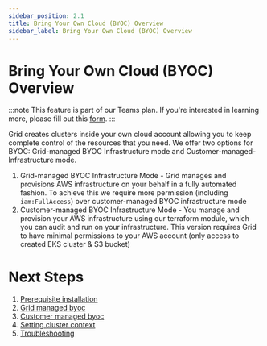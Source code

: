 ```yaml
---
sidebar_position: 2.1
title: Bring Your Own Cloud (BYOC) Overview
sidebar_label: Bring Your Own Cloud (BYOC) Overview
---
```


# Bring Your Own Cloud (BYOC) Overview

:::note
This feature is part of our Teams plan. If you're interested in learning more, please fill out this [form](https://www.grid.ai/upgrade/).
:::

Grid creates clusters inside your own cloud account allowing you to keep complete control of the resources that you need. We offer two options for BYOC: Grid-managed BYOC Infrastructure mode and Customer-managed-Infrastructure mode.
1. Grid-managed BYOC Infrastructure Mode - Grid manages and provisions AWS infrastructure on your behalf in a fully automated fashion. To achieve this we require more permission (including `iam:FullAccess`) over customer-managed BYOC infrastructure mode
2. Customer-managed BYOC Infrastructure Mode - You manage and provision your AWS infrastructure using our terraform module, which you can audit and run on your infrastructure. This version requires Grid to have minimal permissions to your AWS account (only access to created EKS cluster & S3 bucket)

# Next Steps
1. [Prerequisite installation](https://docs.grid.ai/platform/custom-cloud-credentials/prereq-installation)
2. [Grid managed byoc](https://docs.grid.ai/platform/custom-cloud-credentials/adding-custom-cloud-credentials)
3. [Customer managed byoc](https://docs.grid.ai/platform/custom-cloud-credentials/customer-managed-byoc)
4. [Setting cluster context](https://docs.grid.ai/platform/custom-cloud-credentials/grid-cluster-context)
5. [Troubleshooting](https://docs.grid.ai/platform/custom-cloud-credentials/troubleshooting)
